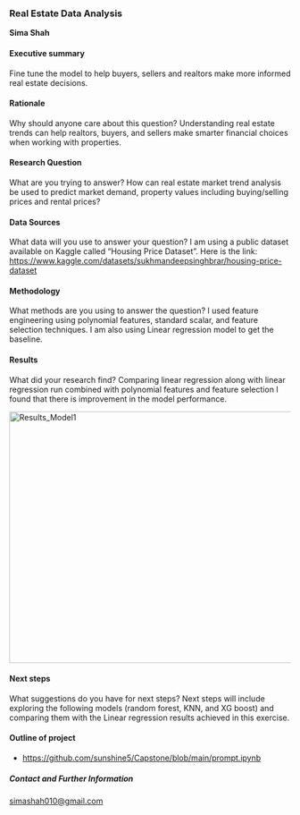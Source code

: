### Real Estate Data Analysis

**Sima Shah**

#### Executive summary
Fine tune the model to help buyers, sellers and realtors make more informed real estate decisions.

#### Rationale
Why should anyone care about this question? Understanding real estate trends can help realtors, buyers, and sellers make smarter financial choices when working with properties.

#### Research Question
What are you trying to answer? How can real estate market trend analysis be used to predict market demand, property values including buying/selling prices and rental prices?

#### Data Sources
What data will you use to answer your question? I am using a public dataset available on Kaggle called “Housing Price Dataset”. Here is the link: https://www.kaggle.com/datasets/sukhmandeepsinghbrar/housing-price-dataset 

#### Methodology
What methods are you using to answer the question? I used feature engineering using polynomial features, standard scalar, and feature selection techniques. I am also using Linear regression model to get the baseline.

#### Results
What did your research find? Comparing linear regression along with linear regression run combined with polynomial features and feature selection I found that there is improvement in the model performance.

<img width="805" height="450" alt="Results_Model1" src="https://github.com/user-attachments/assets/46905c99-55f4-4219-9cf0-33c13e67dd45" />

#### Next steps
What suggestions do you have for next steps? Next steps will include exploring the following models (random forest, KNN, and XG boost) and comparing them with the Linear regression results achieved in this exercise.

#### Outline of project
- https://github.com/sunshine5/Capstone/blob/main/prompt.ipynb

##### Contact and Further Information
simashah010@gmail.com
